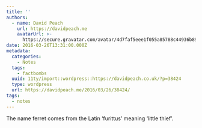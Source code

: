 ```yaml
---
title: ''
authors:
  - name: David Peach
    url: https://davidpeach.me
    avatarUrl: >-
      https://secure.gravatar.com/avatar/4d7faf5eee1f055a85788c44936b8995eaab6dfb004e7854ec747ccb272e91ee?s=96&d=mm&r=g
date: 2016-03-26T13:31:00.000Z
metadata:
  categories:
    - Notes
  tags:
    - factbombs
  uuid: 11ty/import::wordpress::https://davidpeach.co.uk/?p=38424
  type: wordpress
  url: https://davidpeach.me/2016/03/26/38424/
tags:
  - notes
---
```

The name ferret comes from the Latin ‘furittus’ meaning ‘little thief’.